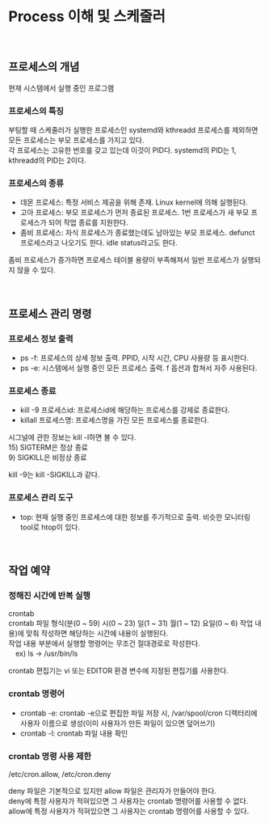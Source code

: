 # Process 이해 및 스케줄러

<br/>

## 프로세스의 개념
현재 시스템에서 실행 중인 프로그램

### 프로세스의 특징
부팅할 때 스케줄러가 실행한 프로세스인 systemd와 kthreadd 프로세스를 제외하면 모든 프로세스는 부모 프로세스를 가지고 있다.  
각 프로세스는 고유한 번호를 갖고 있는데 이것이 PID다. systemd의 PID는 1, kthreadd의 PID는 2이다.

### 프로세스의 종류
- 데몬 프로세스: 특정 서비스 제공을 위해 존재. Linux kernel에 의해 실행된다.  
- 고아 프로세스: 부모 프로세스가 먼저 종료된 프로세스. 1번 프로세스가 새 부모 프로세스가 되어 작업 종료를 지원한다.  
- 좀비 프로세스: 자식 프로세스가 종료했는데도 남아있는 부모 프로세스. defunct 프로세스라고 나오기도 한다. idle status라고도 한다.  

좀비 프로세스가 증가하면 프로세스 테이블 용량이 부족해져서 일반 프로세스가 실행되지 않을 수 있다.

<br/>

## 프로세스 관리 명령
### 프로세스 정보 출력
- ps -f: 프로세스의 상세 정보 출력. PPID, 시작 시간, CPU 사용량 등 표시한다.  
- ps -e: 시스템에서 실행 중인 모든 프로세스 출력. f 옵션과 합쳐서 자주 사용된다.

### 프로세스 종료
- kill -9 프로세스id: 프로세스id에 해당하는 프로세스를 강제로 종료한다.
- killall 프로세스명: 프로세스명을 가진 모든 프로세스를 종료한다.

시그널에 관한 정보는 kill -l하면 볼 수 있다.  
15) SIGTERM은 정상 종료  
9) SIGKILL은 비정상 종료

kill -9는 kill -SIGKILL과 같다.

### 프로세스 관리 도구
- top: 현재 실행 중인 프로세스에 대한 정보를 주기적으로 출력. 비슷한 모니터링 tool로 htop이 있다.

<br/>

## 작업 예약
### 정해진 시간에 반복 실행
crontab  
crontab 파일 형식(분(0 ~ 59) 시(0 ~ 23) 일(1 ~ 31) 월(1 ~ 12) 요일(0 ~ 6) 작업 내용)에 맞춰 작성하면 해당하는 시간에 내용이 실행된다.  
작업 내용 부분에서 실행할 명령어는 무조건 절대경로로 작성한다.  
　ex) ls -> /usr/bin/ls

crontab 편집기는 vi 또는 EDITOR 환경 변수에 지정된 편집기를 사용한다.

### crontab 명령어
- crontab -e: crontab -e으로 편집한 파일 저장 시, /var/spool/cron 디렉터리에 사용자 이름으로 생성(이미 사용자가 만든 파일이 있으면 덮어쓰기)
- crontab -l: crontab 파일 내용 확인

### crontab 명령 사용 제한
/etc/cron.allow, /etc/cron.deny

deny 파일은 기본적으로 있지만 allow 파일은 관리자가 만들어야 한다.  
deny에 특정 사용자가 적혀있으면 그 사용자는 crontab 명령어를 사용할 수 없다.  
allow에 특정 사용자가 적혀있으면 그 사용자는 crontab 명령어를 사용할 수 있다.
